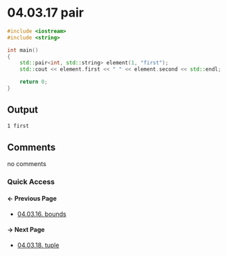 # 04.03.17 pair

```cxx
#include <iostream>
#include <string>

int main()
{
    std::pair<int, std::string> element(1, "first");
    std::cout << element.first << " " << element.second << std::endl;

    return 0;
}

```

## Output

```txt
1 first
```

## Comments

no comments

### Quick Access

<div class="previous_page pagination">

#### &#8592; Previous Page

* [04.03.16. bounds](./../../04.more_stl/03.algorithms/16.bounds.md)

</div>
<div class="next_page pagination">

#### &#8594; Next Page

* [04.03.18. tuple](./../../04.more_stl/03.algorithms/18.tuple.md)

</div>
